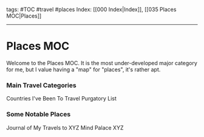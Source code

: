 tags: #TOC #travel #places
Index: [[000 Index|Index]], [[035 Places MOC|Places]]

---
# Places MOC
Welcome to the Places MOC. It is the most under-developed major category for me, but I value having a "map" for "places", it's rather apt.

### Main Travel Categories
Countries I've Been To
Travel Purgatory List

### Some Notable Places
Journal of My Travels to XYZ
Mind Palace XYZ